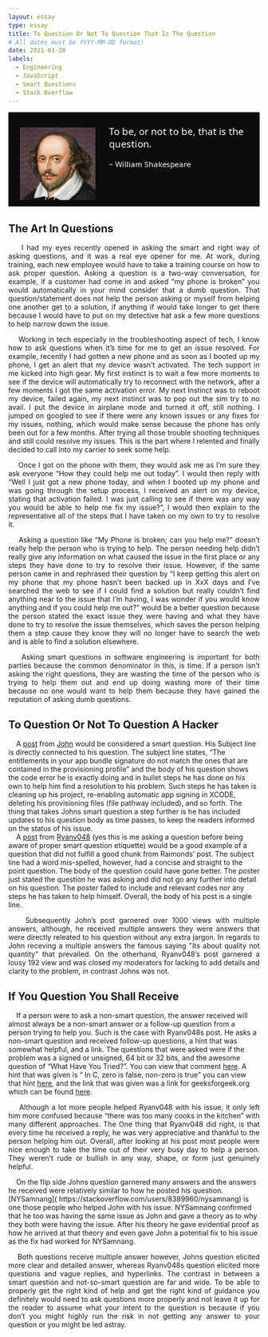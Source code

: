 ```yaml
---
layout: essay
type: essay
title: To Question Or Not To Question That Is The Question
# All dates must be YYYY-MM-DD format!
date: 2021-01-28
labels:
  - Engineering
  - JavaScript
  - Smart Questions
  - Stack Overflow
---
```


<img class="ui xlarge image" src="../images/quote-to-be-or-not-to-be-that-is-the-question-william-shakespeare.png" width="1000">

## The Art In Questions
<p align="justify">
&nbsp;&nbsp;&nbsp;&nbsp;I had my eyes recently opened in asking the smart and right way of asking questions, and it was a real eye opener for me. At work, during training, each new employee would have to take a training course on how to ask proper question. Asking a question is a two-way conversation, for example, if a customer had come in and asked “my phone is broken” you would automatically in your mind consider that a dumb question. That question/statement does not help the person asking or myself from helping one another get to a solution, if anything if would take longer to get there because I would have to put on my detective hat ask a few more questions to help narrow down the issue.<br /></p>
<p align="justify">
&nbsp;&nbsp;&nbsp;&nbsp;Working in tech especially in the troubleshooting aspect of tech, I know how to ask questions when it’s time for me to get an issue resolved. For example, recently I had gotten a new phone and as soon as I booted up my phone, I get an alert that my device wasn’t activated. The tech support in me kicked into high gear. My first instinct is to wait a few more moments to see if the device will automatically try to reconnect with the network, after a few moments I got the same activation error. My next Instinct was to reboot my device, failed again, my next instinct was to pop out the sim try to no avail. I put the device in airplane mode and turned it off, still nothing. I jumped on googled to see if there were any known issues or any fixes for my issues, nothing, which would make sense because the phone has only been out for a few months. After trying all those trouble shooting techniques and still could resolve my issues. This is the part where I relented and finally decided to call into my carrier to seek some help.<br /></p>
<p align="justify">
&nbsp;&nbsp;&nbsp;&nbsp;Once I got on the phone with them, they would ask me as I’m sure they ask everyone “How they could help me out today”. I would then reply with “Well I just got a new phone today, and when I booted up my phone and was going through the setup process, I received an alert on my device, stating that activation failed. I was just calling to see if there was any way you would be able to help me fix my issue?”, I would then explain to the representative all of the steps that I have taken on my own to try to resolve it.<br /></p>
<p align="justify">
&nbsp;&nbsp;&nbsp;&nbsp;Asking a question like “My Phone is broken; can you help me?” doesn’t really help the person who is trying to help. The person needing help didn’t really give any information on what caused the issue in the first place or any steps they have done to try to resolve their issue. However, if the same person came in and rephrased their question by “I keep getting this alert on my phone that my phone hasn’t been backed up in XxX days and I’ve searched the web to see if I could find a solution but really couldn’t find anything near to the issue that I’m having, I was wonder if you would know anything and if you could help me out?” would be a better question because the person stated the exact issue they were having and what they have done to try to resolve the issue themselves, which saves the person helping them a step cause they know they will no longer have to search the web and is able to find a solution elsewhere.<br /></p>
<p align="justify">
&nbsp;&nbsp;&nbsp;&nbsp;Asking smart questions in software engineering is important for both parties because the common denominator in this, is time. If a person isn’t asking the right questions, they are wasting the time of the person who is trying to help them out and end up doing wasting more of their time because no one would want to help them because they have gained the reputation of asking dumb questions.<br /></p>

## To Question Or Not To Question A Hacker
&nbsp;&nbsp;&nbsp;&nbsp;A [post](https://stackoverflow.com/questions/65712249/the-entitlements-in-your-app-bundle-signature-do-not-match-the-ones-that-are-con) from [John](https://stackoverflow.com/users/6524329/john) would be considered a smart question. His Subject line is directly connected to his question. The subject line states, “The entitlements in your app bundle signature do not match the ones that are contained in the provisioning profile” and the body of his question shows the code error he is exactly doing and in bullet steps he has done on his own to help him find a resolution to his problem. Such steps he has taken is cleaning up his project, re-enabling automatic app signing in XCODE, deleting his provisioning files (file pathway included), and so forth. The thing that takes Johns smart question a step further is he has included updates to his question body as time passes, to keep the readers informed on the status of his issue.<br />
&nbsp;&nbsp;&nbsp;&nbsp;A [post](https://stackoverflow.com/questions/64835632/how-to-i-use-bitwise-operators-to-compare-two-unsigned-integers) from [Ryanv048](https://stackoverflow.com/users/14382745/ryanv048) (yes this is me asking a question before being aware of proper smart question etiquette) would be a good example of a question that did not fulfill a good chunk from Raimonds’ post. The subject line had a word mis-spelled, however, had a concise and straight to the point question. The body of the question could have gone better. The poster just stated the question he was asking and did not go any further into detail on his question. The poster failed to include and relevant codes nor any steps he has taken to help himself. Overall, the body of his post is a single line.
<br />
<p align="justify">
&nbsp;&nbsp;&nbsp;&nbsp;Subsequently John’s post garnered over 1000 views with multiple answers, although, he received multiple answers they were answers that were  directly releated to his question without any extra jargon. In regards to John receving a multiple answers the famous saying "Its about quality not quantity" that prevailed. On the otherhand, Ryanv048’s post garnered a lousy 192 view and was closed my moderators for lacking to add details and clarity to the problem, in contrast Johns was not.<br /></p>

## If You Question You Shall Receive

&nbsp;&nbsp;&nbsp;&nbsp;If a person were to ask a non-smart question, the answer received will almost always be a non-smart answer or a follow-up question from a person trying to help you. Such is the case with Ryanv048s post. He asks a non-smart question and received follow-up questions, a hint that was somewhat helpful, and a link. The questions that were asked were if the problem was a signed or unsigned, 64 bit or 32 bits, and the awesome question of “What Have You Tried?”. You can view that comment [here]( https://stackoverflow.com/questions/64835632/how-to-i-use-bitwise-operators-to-compare-two-unsigned-integers#comment114631179_64835632). A hint that was given is “ In C, zero is false, non-zero is true” you can view that hint [here]( https://stackoverflow.com/questions/64835632/how-to-i-use-bitwise-operators-to-compare-two-unsigned-integers#comment114631395_64835632), and the link that was given was a link for geeksforgeek.org which can be found [here]( https://stackoverflow.com/questions/64835632/how-to-i-use-bitwise-operators-to-compare-two-unsigned-integers#comment114631399_64835632).<br />
<p align="justify">
&nbsp;&nbsp;&nbsp;&nbsp;Although a lot more people helped Ryanv048 with his issue, it only left him more confused because “there was too many cooks in the kitchen” with many different approaches. The One thing that Ryanv048 did right, is that every time he received a reply, he was very appreciative and thankful to the person helping him out. Overall, after looking at his post most people were nice enough to take the time out of their very busy day to help a person. They weren’t rude or bullish in any way, shape, or form just genuinely helpful. <br /></p>
&nbsp;&nbsp;&nbsp;&nbsp;On the flip side Johns question garnered many answers and the answers he received were relatively similar to how he posted his question. [NYSamnang]( https://stackoverflow.com/users/8389960/nysamnang) is one those people who helped John with his issue. NYSamnang confirmed that he too was having the same issue as John and gave a theory as to why they both were having the issue. After his theory he gave evidential proof as how he arrived at that theory and even gave John a potential fix to his issue as the fix had worked for NYSamnang.<br />
<p align="justify">
&nbsp;&nbsp;&nbsp;&nbsp;Both questions receive multiple answer however, Johns question elicited more clear and detailed answer, whereas Ryanv048s question elicited more questions and vague replies, and hyperlinks. The contrast in between a smart question and not-so-smart question are far and wide. To be able to properly get the right kind of help and get the right kind of guidance you definitely would need to ask questions more properly and not leave it up for the reader to assume what your intent to the question is because if you don’t you might highly run the risk in not getting any answer to your question or you might be led astray.<br /></p>
